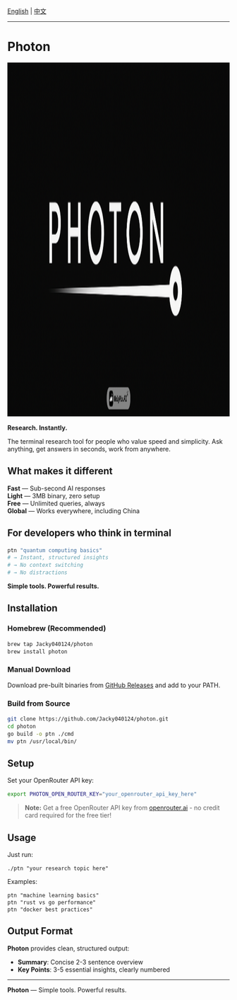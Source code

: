 [English](README.md) | [中文](README.zh.md)

---



# Photon

<div align="center">
  <img src="public/logo.png" alt="Photon Logo" width="1000" height="800">
</div>

**Research. Instantly.**

The terminal research tool for people who value speed and simplicity. Ask anything, get answers in seconds, work from anywhere.

## What makes it different

**Fast** — Sub-second AI responses  
**Light** — 3MB binary, zero setup  
**Free** — Unlimited queries, always  
**Global** — Works everywhere, including China  

## For developers who think in terminal

```bash
ptn "quantum computing basics"
# → Instant, structured insights
# → No context switching
# → No distractions
```

**Simple tools. Powerful results.**

## Installation

### Homebrew (Recommended)
```bash
brew tap Jacky040124/photon
brew install photon
```

### Manual Download
Download pre-built binaries from [GitHub Releases](https://github.com/Jacky040124/photon/releases) and add to your PATH.

### Build from Source
```bash
git clone https://github.com/Jacky040124/photon.git
cd photon
go build -o ptn ./cmd
mv ptn /usr/local/bin/
```

## Setup

Set your OpenRouter API key:
```bash
export PHOTON_OPEN_ROUTER_KEY="your_openrouter_api_key_here"
```

> **Note:** Get a free OpenRouter API key from [openrouter.ai](https://openrouter.ai) - no credit card required for the free tier!

## Usage

Just run:

```
./ptn "your research topic here"
```

Examples:
```
ptn "machine learning basics"
ptn "rust vs go performance"
ptn "docker best practices"
```

## Output Format

**Photon** provides clean, structured output:
- **Summary**: Concise 2-3 sentence overview
- **Key Points**: 3-5 essential insights, clearly numbered

---

**Photon** — Simple tools. Powerful results. 
